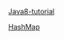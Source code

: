 [Java8-tutorial](http://winterbe.com/posts/2014/03/16/java-8-tutorial/)<br>

[HashMap](http://tech.meituan.com/java-hashmap.html)